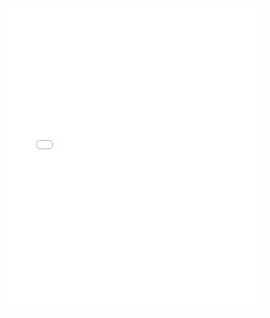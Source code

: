 <!-- create an iframe where the apidocs report is bound -->
<iframe frameborder="0" border="0" cellspacing="10" style="border-style: none;width: 100%; min-height: 600px;" src="./apidocs/index.html"></iframe>
